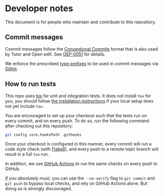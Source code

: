 Developer notes
===============

This document is for people who maintain and contribute to this
repository.

Commit messages
---------------

Commit messages follow the [Conventional
Commits](https://www.conventionalcommits.org/) format that is also
used by Tutor and Open edX. See
[OEP-0051](https://open-edx-proposals.readthedocs.io/en/latest/best-practices/oep-0051-bp-conventional-commits.html)
for details.

We enforce the prescribed [type
prefixes](https://open-edx-proposals.readthedocs.io/en/latest/best-practices/oep-0051-bp-conventional-commits.html#type)
to be used in commit messages via
[Gitlint](https://jorisroovers.com/gitlint/).

How to run tests
----------------

This repo uses [tox](https://tox.readthedocs.io/) for unit and
integration tests. It does not install `tox` for you, you should
follow [the installation
instructions](https://tox.readthedocs.io/en/latest/install.html) if
your local setup does not yet include `tox`.

You are encouraged to set up your checkout such
that the tests run on every commit, and on every push. To do so, run
the following command after checking out this repository:

```bash
git config core.hooksPath .githooks
```

Once your checkout is configured in this manner, every commit will run
a code style check (with [Flake8](https://flake8.pycqa.org/)), and
every push to a remote topic branch will result in a full `tox` run.

In addition, we use [GitHub
Actions](https://docs.github.com/en/actions) to run the same checks
on every push to GitHub.

*If you absolutely must,* you can use the `--no-verify` flag to `git
commit` and `git push` to bypass local checks, and rely on GitHub
Actions alone. But doing so is strongly discouraged.
